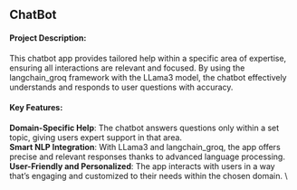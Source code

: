 ## ChatBot

#### Project Description:

This chatbot app provides tailored help within a specific area of expertise, ensuring all interactions are relevant and focused. By using the langchain_groq framework with the LLama3 model, the chatbot effectively understands and responds to user questions with accuracy.

#### Key Features:

**Domain-Specific Help**: The chatbot answers questions only within a set topic, giving users expert support in that area. \
**Smart NLP Integration**: With LLama3 and langchain_groq, the app offers precise and relevant responses thanks to advanced language processing. \
**User-Friendly and Personalized**: The app interacts with users in a way that’s engaging and customized to their needs within the chosen domain. \
